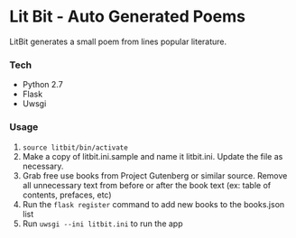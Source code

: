 # Lit Bit - Auto Generated Poems
LitBit generates a small poem from lines popular literature.

### Tech
* Python 2.7
* Flask
* Uwsgi

### Usage
1. `source litbit/bin/activate`
1. Make a copy of litbit.ini.sample and name it litbit.ini. Update the file as necessary.
1. Grab free use books from Project Gutenberg or similar source. Remove all unnecessary text from before or after the book text (ex: table of contents, prefaces, etc)
1. Run the `flask register` command to add new books to the books.json list
1. Run `uwsgi --ini litbit.ini` to run the app